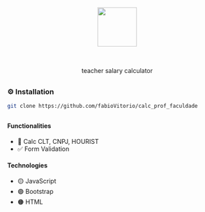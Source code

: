 ### <p align='center'> <img src="https://github.com/fabioVitorio/calc_prof_faculdade/assets/109548564/7235b185-9521-4036-b1b0-8c0e04bdabfa" width="90"/> </p>
<br>
<p align='center'> teacher salary calculator <br></p>

##

### ⚙️ Installation
```bash
git clone https://github.com/fabioVitorio/calc_prof_faculdade
```
##
#### Functionalities
- 🧮 Calc CLT, CNPJ, HOURIST <br>
- ✅ Form Validation <br>
 #### Technologies
- 🟡 JavaScript <br>
- 🟣 Bootstrap <br>
- 🟠 HTML <br>
